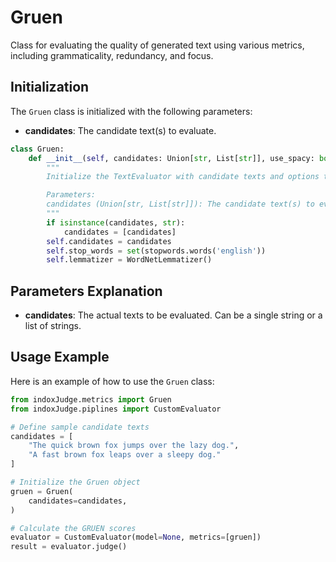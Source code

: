 # Gruen

Class for evaluating the quality of generated text using various metrics, including grammaticality, redundancy, and focus.

## Initialization

The `Gruen` class is initialized with the following parameters:

- **candidates**: The candidate text(s) to evaluate.

```python
class Gruen:
    def __init__(self, candidates: Union[str, List[str]], use_spacy: bool = True, use_nltk: bool = True):
        """
        Initialize the TextEvaluator with candidate texts and options to use spacy and nltk.

        Parameters:
        candidates (Union[str, List[str]]): The candidate text(s) to evaluate.
        """
        if isinstance(candidates, str):
            candidates = [candidates]
        self.candidates = candidates
        self.stop_words = set(stopwords.words('english'))
        self.lemmatizer = WordNetLemmatizer()
```
## Parameters Explanation

- **candidates**: The actual texts to be evaluated. Can be a single string or a list of strings.

## Usage Example

Here is an example of how to use the `Gruen` class:

```python
from indoxJudge.metrics import Gruen
from indoxJudge.piplines import CustomEvaluator

# Define sample candidate texts
candidates = [
    "The quick brown fox jumps over the lazy dog.",
    "A fast brown fox leaps over a sleepy dog."
]

# Initialize the Gruen object
gruen = Gruen(
    candidates=candidates,
)

# Calculate the GRUEN scores
evaluator = CustomEvaluator(model=None, metrics=[gruen])
result = evaluator.judge()
```